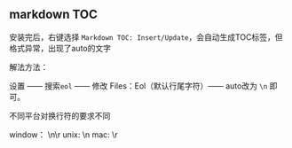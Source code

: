



## markdown TOC

安装完后，右键选择 `Markdown TOC: Insert/Update`，会自动生成TOC标签，但格式异常，出现了auto的文字

解法方法：

设置 —— 搜索`eol` —— 修改 Files：Eol（默认行尾字符）—— auto改为 `\n` 即可。

不同平台对换行符的要求不同

window： \n\r
unix: \n
mac: \r

